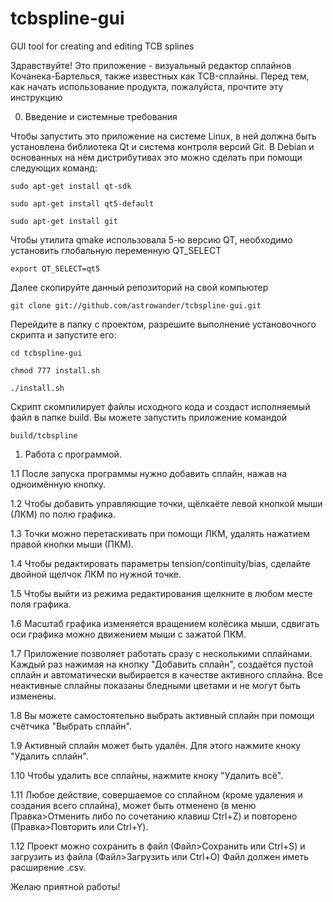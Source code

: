 # tcbspline-gui
GUI tool for creating and editing TCB splines

Здравствуйте! Это приложение - визуальный редактор сплайнов Кочанека-Бартелься, также известных как TCB-сплайны. 
Перед тем, как начать использование продукта, пожалуйста, прочтите эту инструкцию

0. Введение и системные требования

  Чтобы запустить это приложение на системе Linux, в ней должна быть установлена библиотека Qt и система контроля версий Git. 
  В Debian и основанных на нём дистрибутивах это можно сделать при помощи следующих команд:

    sudo apt-get install qt-sdk
    
    sudo apt-get install qt5-default
    
    sudo apt-get install git
    
  Чтобы утилита qmake использовала 5-ю версию QT, необходимо установить глобальную переменную QT_SELECT
  
    export QT_SELECT=qt5
  
  Далее скопируйте данный репозиторий на свой компьютер
  
    git clone git://github.com/astrowander/tcbspline-gui.git
  
  Перейдите в папку с проектом, разрешите выполнение установочного скрипта и запустите его:
  
    cd tcbspline-gui
    
    chmod 777 install.sh
    
    ./install.sh
    
  Скрипт скомпилирует файлы исходного кода и создаст исполняемый файл в папке build. Вы можете запустить приложение командой
  
    build/tcbspline
    
1. Работа с программой.

  1.1   После запуска программы нужно добавить сплайн, нажав на одноимённую кнопку.
  
  1.2   Чтобы добавить управляющие точки, щёлкаёте левой кнопкой мыши (ЛКМ) по полю графика. 
  
  1.3   Точки можно перетаскивать при помощи ЛКМ, удалять нажатием правой кнопки мыши (ПКМ).
  
  1.4   Чтобы редактировать параметры tension/continuity/bias, сделайте двойной щелчок ЛКМ по нужной точке.
  
  1.5   Чтобы выйти из режима редактирования щелкните в любом месте поля графика.
  
  1.6   Масштаб графика изменяется вращением колёсика мыши, сдвигать оси графика можно движением мыши с зажатой ПКМ.
  
  1.7   Приложение позволяет работать сразу с несколькими сплайнами. Каждый раз нажимая на кнопку "Добавить сплайн",
        создаётся пустой сплайн и автоматически выбирается в качестве активного сплайна. Все неактивные сплайны показаны 
        бледными цветами и не могут быть изменены. 
        
  1.8   Вы можете самостоятельно выбрать активный сплайн при помощи счётчика "Выбрать сплайн". 
  
  1.9   Активный сплайн может быть удалён. Для этого нажмите кноку "Удалить сплайн".
  
  1.10  Чтобы удалить все сплайны, нажмите кноку "Удалить всё".
  
  1.11  Любое действие, совершаемое со сплайном (кроме удаления и создания всего сплайна), может быть отменено 
        (в меню Правка>Отменить либо по сочетанию клавиш Ctrl+Z) и повторено (Правка>Повторить или Ctrl+Y).

  1.12  Проект можно сохранить в файл (Файл>Сохранить или Ctrl+S) и загрузить из файла (Файл>Загрузить или Ctrl+O) 
        Файл должен иметь расширение .csv.

Желаю приятной работы!
    
